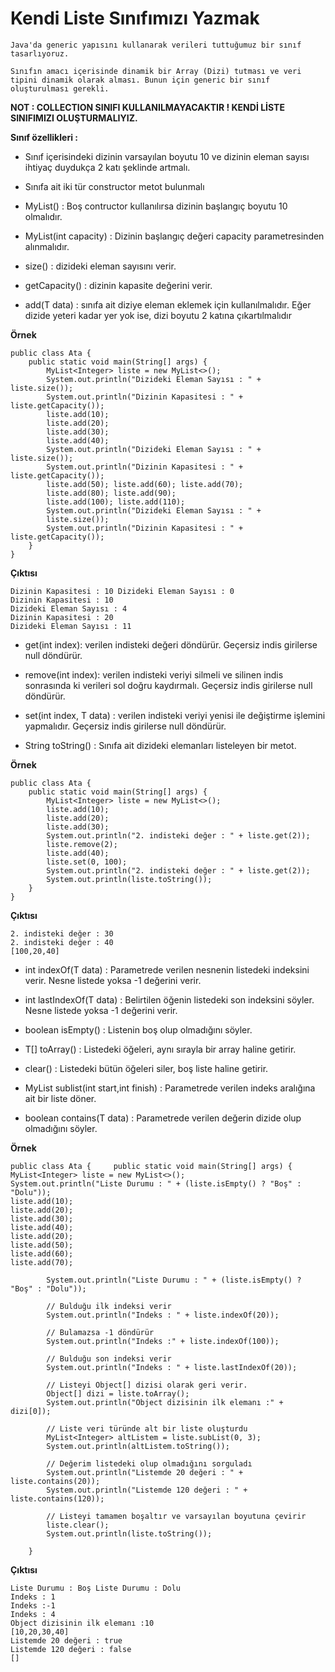 # Kendi Liste Sınıfımızı Yazmak

    Java'da generic yapısını kullanarak verileri tuttuğumuz bir sınıf tasarlıyoruz.

    Sınıfın amacı içerisinde dinamik bir Array (Dizi) tutması ve veri tipini dinamik olarak alması. Bunun için generic bir sınıf oluşturulması gerekli.

**NOT : COLLECTION SINIFI KULLANILMAYACAKTIR ! KENDİ LİSTE SINIFIMIZI OLUŞTURMALIYIZ.**

**Sınıf özellikleri :**



- Sınıf içerisindeki dizinin varsayılan boyutu 10 ve dizinin eleman sayısı ihtiyaç duydukça 2 katı şeklinde artmalı.


- Sınıfa ait iki tür constructor metot bulunmalı


- MyList() : Boş contructor kullanılırsa dizinin başlangıç boyutu 10 olmalıdır.


- MyList(int capacity) : Dizinin başlangıç değeri capacity parametresinden alınmalıdır.


- size() : dizideki eleman sayısını verir.


- getCapacity() : dizinin kapasite değerini verir.


- add(T data) : sınıfa ait diziye eleman eklemek için kullanılmalıdır. Eğer dizide yeteri kadar yer yok ise, dizi boyutu 2 katına çıkartılmalıdır

**Örnek**

````
public class Ata {
    public static void main(String[] args) { 
        MyList<Integer> liste = new MyList<>(); 
        System.out.println("Dizideki Eleman Sayısı : " + liste.size()); 
        System.out.println("Dizinin Kapasitesi : " + liste.getCapacity()); 
        liste.add(10); 
        liste.add(20); 
        liste.add(30); 
        liste.add(40); 
        System.out.println("Dizideki Eleman Sayısı : " + liste.size()); 
        System.out.println("Dizinin Kapasitesi : " + liste.getCapacity()); 
        liste.add(50); liste.add(60); liste.add(70); 
        liste.add(80); liste.add(90); 
        liste.add(100); liste.add(110); 
        System.out.println("Dizideki Eleman Sayısı : " + 
        liste.size()); 
        System.out.println("Dizinin Kapasitesi : " + liste.getCapacity());    
    }
}
````

**Çıktısı**

````
Dizinin Kapasitesi : 10 Dizideki Eleman Sayısı : 0
Dizinin Kapasitesi : 10
Dizideki Eleman Sayısı : 4
Dizinin Kapasitesi : 20
Dizideki Eleman Sayısı : 11
````

- get(int index): verilen indisteki değeri döndürür. Geçersiz indis girilerse null döndürür.


- remove(int index): verilen indisteki veriyi silmeli ve silinen indis sonrasında ki verileri sol doğru kaydırmalı. Geçersiz indis girilerse null döndürür.


- set(int index, T data) : verilen indisteki veriyi yenisi ile değiştirme işlemini yapmalıdır. Geçersiz indis girilerse null döndürür.


- String toString() : Sınıfa ait dizideki elemanları listeleyen bir metot.

**Örnek**

````
public class Ata { 
    public static void main(String[] args) {
        MyList<Integer> liste = new MyList<>();
        liste.add(10); 
        liste.add(20); 
        liste.add(30); 
        System.out.println("2. indisteki değer : " + liste.get(2)); 
        liste.remove(2); 
        liste.add(40); 
        liste.set(0, 100); 
        System.out.println("2. indisteki değer : " + liste.get(2));         
        System.out.println(liste.toString());
    }
}
````

**Çıktısı**

````
2. indisteki değer : 30 
2. indisteki değer : 40
[100,20,40]
````

- int indexOf(T data) : Parametrede verilen nesnenin listedeki indeksini verir. Nesne listede yoksa -1 değerini verir.


- int lastIndexOf(T data) : Belirtilen öğenin listedeki son indeksini söyler. Nesne listede yoksa -1 değerini verir.


- boolean isEmpty() : Listenin boş olup olmadığını söyler.


- T[] toArray() : Listedeki öğeleri, aynı sırayla bir array haline getirir.


- clear() : Listedeki bütün öğeleri siler, boş liste haline getirir.


- MyList<T> sublist(int start,int finish) : Parametrede verilen indeks aralığına ait bir liste döner.


- boolean contains(T data) : Parametrede verilen değerin dizide olup olmadığını söyler.

**Örnek**

````
public class Ata {     public static void main(String[] args) {
MyList<Integer> liste = new MyList<>();
System.out.println("Liste Durumu : " + (liste.isEmpty() ? "Boş" : "Dolu"));
liste.add(10);
liste.add(20);
liste.add(30);
liste.add(40);
liste.add(20);
liste.add(50);
liste.add(60);
liste.add(70);

        System.out.println("Liste Durumu : " + (liste.isEmpty() ? "Boş" : "Dolu"));

        // Bulduğu ilk indeksi verir
        System.out.println("Indeks : " + liste.indexOf(20));

        // Bulamazsa -1 döndürür
        System.out.println("Indeks :" + liste.indexOf(100));

        // Bulduğu son indeksi verir
        System.out.println("Indeks : " + liste.lastIndexOf(20));

        // Listeyi Object[] dizisi olarak geri verir.
        Object[] dizi = liste.toArray();
        System.out.println("Object dizisinin ilk elemanı :" + dizi[0]);

        // Liste veri türünde alt bir liste oluşturdu
        MyList<Integer> altListem = liste.subList(0, 3);
        System.out.println(altListem.toString());

        // Değerim listedeki olup olmadığını sorguladı
        System.out.println("Listemde 20 değeri : " + liste.contains(20));
        System.out.println("Listemde 120 değeri : " + liste.contains(120));

        // Listeyi tamamen boşaltır ve varsayılan boyutuna çevirir
        liste.clear();
        System.out.println(liste.toString());
        
    }
````

**Çıktısı**

````
Liste Durumu : Boş Liste Durumu : Dolu
Indeks : 1
Indeks :-1
Indeks : 4
Object dizisinin ilk elemanı :10
[10,20,30,40]
Listemde 20 değeri : true
Listemde 120 değeri : false
[]
````